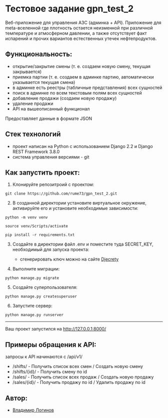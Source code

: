 # Тестовое задание gpn_test_2

Веб-приложение для управления АЗС (админка + API).
Приложение для meta-вселенной где плотность остается неизменной при различной температуре и атмосферном давлении, 
а также отсутствует факт испарений и прочих вариантов естественных утечек нефтепродуктов.

## Функциональность:

- открытие/закрытие смены (т. е. создаем новую смену, текущая закрывается)
- приемка партии (т. е. создаем в админке партию, автоматически указывается текущая смена)
- в админке есть реестры (табличные представления) всех сущностей
- поиск в админке по всем текстовым полям всех сущностей
- добавление продажи (создаем новую продажу)
- удаление продажи
- API на вышеописанный функционал

Предоставляет данные в формате JSON

## Стек технологий

- проект написан на Python с использованием Django 2.2 и Django REST Framework 3.8.0
- система управления версиями - git

## Как запустить проект:

1) Клонируйте репозитроий с проектом:
```
git clone https://github.com/rume73/gpn_test_2.git
```
2) В созданной директории установите виртуальное окружение, активируйте его и установите необходимые зависимости:
```
python -m venv venv

source venv/Scripts/activate

pip install -r requirements.txt
```
3) Создайте в директории файл .env и поместите туда SECRET_KEY, необходимый для запуска проекта:
   - сгенерировать ключ можно на сайте [Djecrety](https://djecrety.ir/)

4) Выполните миграции:
```
python manage.py migrate
```
5) Создайте суперпользователя:
```
python manage.py createsuperuser
```
6) Запустите сервер:
```
python manage.py runserver
```
____________________________________

Ваш проект запустился на http://127.0.0.1:8000/


## Примеры обращения к API:

запросы к API начинаются с /api/v1/

- /shifts/ - Получить список всех смен / Создать новую смену
- /shifts/{id}/ - Получить смену по id
- /sales/ - Получить список всех продаж / Создать новую продажу
- /sales/{id}/ - Получить продажу по id / Удалить продажу по id

## Автор:

* [Владимир Логинов](https://github.com/rume73)